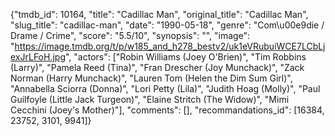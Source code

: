 {"tmdb_id": 10164, "title": "Cadillac Man", "original_title": "Cadillac Man", "slug_title": "cadillac-man", "date": "1990-05-18", "genre": "Com\u00e9die / Drame / Crime", "score": "5.5/10", "synopsis": "", "image": "https://image.tmdb.org/t/p/w185_and_h278_bestv2/uk1eVRubuiWCE7LCbLjexJrLFoH.jpg", "actors": ["Robin Williams (Joey O'Brien)", "Tim Robbins (Larry)", "Pamela Reed (Tina)", "Fran Drescher (Joy Munchack)", "Zack Norman (Harry Munchack)", "Lauren Tom (Helen the Dim Sum Girl)", "Annabella Sciorra (Donna)", "Lori Petty (Lila)", "Judith Hoag (Molly)", "Paul Guilfoyle (Little Jack Turgeon)", "Elaine Stritch (The Widow)", "Mimi Cecchini (Joey's Mother)"], "comments": [], "recommandations_id": [16384, 23752, 3101, 9941]}